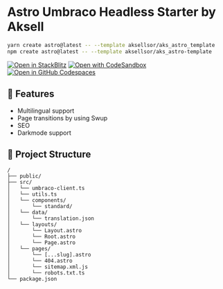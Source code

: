 # Astro Umbraco Headless Starter by Aksell

```sh
yarn create astro@latest -- --template aksellsor/aks_astro_template
npm create astro@latest -- --template aksellsor/aks_astro-template
```

[![Open in StackBlitz](https://developer.stackblitz.com/img/open_in_stackblitz.svg)](https://stackblitz.com/github/aksellsor/aks_astro_template/tree/main)
[![Open with CodeSandbox](https://assets.codesandbox.io/github/button-edit-lime.svg)](https://codesandbox.io/p/devbox/github/aksellsor/aks_astro_template/tree/main)
[![Open in GitHub Codespaces](https://github.com/codespaces/badge.svg)](https://github.com/codespaces/new/aksellsor/aks_astro_template)

## 🚀 Features

- Multilingual support
- Page transitions by using Swup
- SEO
- Darkmode support

## 🚀 Project Structure

```text
/
├── public/
├── src/
│   └── umbraco-client.ts
│   └── utils.ts
│   └── components/
│       └── standard/
│   └── data/
│       └── translation.json
│   └── layouts/
│       └── Layout.astro
│       └── Root.astro
│       └── Page.astro
│   └── pages/
│       └── [...slug].astro
│       └── 404.astro
│       └── sitemap.xml.js
│       └── robots.txt.ts
└── package.json
```
